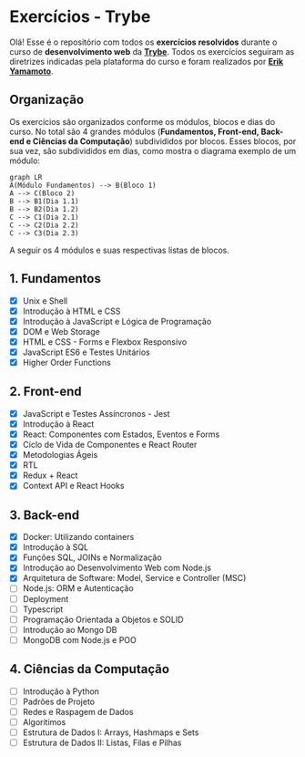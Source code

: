 # Exercícios - Trybe

Olá! Esse é o repositório com todos os **exercícios resolvidos** durante o curso de **desenvolvimento web** da **[Trybe](https://www.betrybe.com/)**. Todos os exercícios seguiram as diretrizes indicadas pela plataforma do curso e foram realizados por **[Erik Yamamoto](https://www.linkedin.com/in/erikyamamoto/)**.

## Organização

Os exercícios são organizados conforme os módulos, blocos e dias do curso. No total são 4 grandes módulos (**Fundamentos, Front-end, Back-end e Ciências da Computação**) subdivididos por blocos. Esses blocos, por sua vez, são subdivididos em dias, como mostra o diagrama exemplo de um módulo:

```mermaid
graph LR
A(Módulo Fundamentos) --> B(Bloco 1)
A --> C(Bloco 2)
B --> B1(Dia 1.1)
B --> B2(Dia 1.2)
C --> C1(Dia 2.1)
C --> C2(Dia 2.2)
C --> C3(Dia 2.3)
```
A seguir os 4 módulos e suas respectivas listas de blocos.

## 1. Fundamentos
 - [x] Unix e Shell
 - [x] Introdução à HTML e CSS
 - [x] Introdução à JavaScript e Lógica de Programação
 - [x] DOM e Web Storage
 - [x] HTML e CSS - Forms e Flexbox Responsivo
 - [x] JavaScript ES6 e Testes Unitários
 - [x] Higher Order Functions

## 2. Front-end
 - [x] JavaScript e Testes Assíncronos - Jest
 - [x] Introdução à React
 - [x] React: Componentes com Estados, Eventos e Forms
 - [x] Ciclo de Vida de Componentes e React Router
 - [x] Metodologias Ágeis
 - [x] RTL 
 - [x] Redux + React
 - [x] Context API e React Hooks

## 3. Back-end
 - [x] Docker: Utilizando containers
 - [x] Introdução à SQL
 - [x] Funções SQL, JOINs e Normalização
 - [x] Introdução ao Desenvolvimento Web com Node.js
 - [x] Arquitetura de Software: Model, Service e Controller (MSC)
 - [ ] Node.js: ORM e Autenticação
 - [ ] Deployment
 - [ ] Typescript
 - [ ] Programação Orientada a Objetos e SOLID
 - [ ] Introdução ao Mongo DB
 - [ ] MongoDB com Node.js e POO

## 4. Ciências da Computação
 - [ ] Introdução à Python
 - [ ] Padrões de Projeto
 - [ ] Redes e Raspagem de Dados
 - [ ] Algoritimos
 - [ ] Estrutura de Dados I: Arrays, Hashmaps e Sets
 - [ ] Estrutura de Dados II: Listas, Filas e Pilhas
